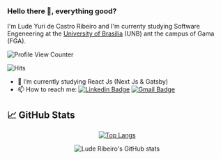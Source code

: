 ### Hello there 👋, everything good?

I'm Lude Yuri de Castro Ribeiro and I'm currenty studying Software Engeneering at the <a style="text-decoration:color;" href="http://www.unb.br">University of Brasilia</a> (UNB) ant the campus of Gama (FGA).

![Profile View Counter](https://komarev.com/ghpvc/?username=luderibeiro)

![Hits](https://hitcounter.pythonanywhere.com/count/tag.svg?url=https://github.com/luderibeiro)

<!--**luderibeiro/luderibeiro** is a ✨ _special_ ✨ repository because its `README.md` (this file) appears on your GitHub profile.-->
- 🔭 I’m currently studying React Js (Next Js & Gatsby)
- 📫 How to reach me: [![Linkedin Badge](https://img.shields.io/badge/-luderibeiro-blue?style=flat-square&logo=Linkedin&logoColor=white&link=https://https://www.linkedin.com/in/luderibeiro/)](https://www.linkedin.com/in/luderibeiro/) [![Gmail Badge](https://img.shields.io/badge/-ludeyuri07@gmail.com-c14438?style=flat-square&logo=Gmail&logoColor=white&link=mailto:ludeyuri07@gmail.com)](mailto:ludeyuri07@gmail.com)

## 📈 GitHub Stats
<div align="center">

[![Top Langs](https://github-readme-stats.vercel.app/api/top-langs/?username=luderibeiro&layout=compact&theme=tokyonight&langs_count=6&hide=java&count_private=true&show_icons=true)](https://github.com/luderibeiro/github-readme-stats)

![Lude Ribeiro's GitHub stats](https://github-readme-stats.vercel.app/api?username=luderibeiro&show_icons=true&theme=tokyonight)

</div>
